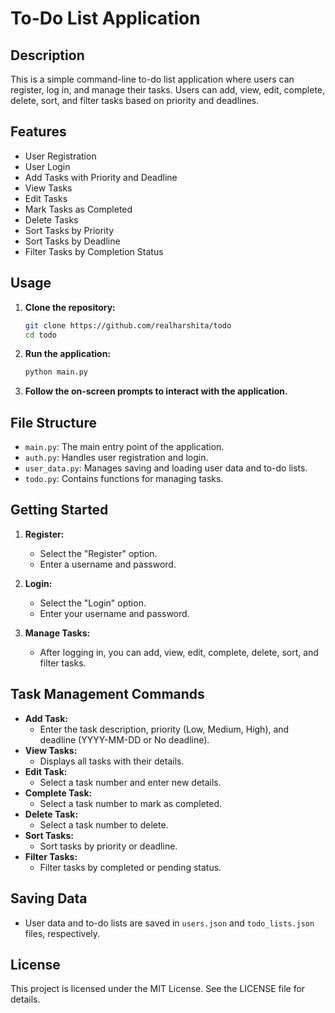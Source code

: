 # To-Do List Application

## Description

This is a simple command-line to-do list application where users can register, log in, and manage their tasks. Users can add, view, edit, complete, delete, sort, and filter tasks based on priority and deadlines.

## Features

- User Registration
- User Login
- Add Tasks with Priority and Deadline
- View Tasks
- Edit Tasks
- Mark Tasks as Completed
- Delete Tasks
- Sort Tasks by Priority
- Sort Tasks by Deadline
- Filter Tasks by Completion Status

## Usage

1. **Clone the repository:**
    ```sh
    git clone https://github.com/realharshita/todo
    cd todo
    ```

2. **Run the application:**
    ```sh
    python main.py
    ```

3. **Follow the on-screen prompts to interact with the application.**

## File Structure

- `main.py`: The main entry point of the application.
- `auth.py`: Handles user registration and login.
- `user_data.py`: Manages saving and loading user data and to-do lists.
- `todo.py`: Contains functions for managing tasks.

## Getting Started

1. **Register:**
    - Select the "Register" option.
    - Enter a username and password.

2. **Login:**
    - Select the "Login" option.
    - Enter your username and password.

3. **Manage Tasks:**
    - After logging in, you can add, view, edit, complete, delete, sort, and filter tasks.

## Task Management Commands

- **Add Task:**
    - Enter the task description, priority (Low, Medium, High), and deadline (YYYY-MM-DD or No deadline).
- **View Tasks:**
    - Displays all tasks with their details.
- **Edit Task:**
    - Select a task number and enter new details.
- **Complete Task:**
    - Select a task number to mark as completed.
- **Delete Task:**
    - Select a task number to delete.
- **Sort Tasks:**
    - Sort tasks by priority or deadline.
- **Filter Tasks:**
    - Filter tasks by completed or pending status.

## Saving Data

- User data and to-do lists are saved in `users.json` and `todo_lists.json` files, respectively.

## License

This project is licensed under the MIT License. See the LICENSE file for details.
